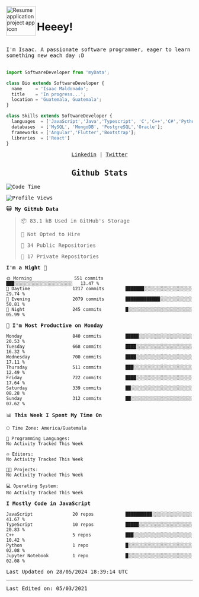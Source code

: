 <img align="left" width="80" height="80" src="https://raw.githubusercontent.com/sidbelbase/sidbelbase/master/wave.gif" alt="Resume application project app icon">

# Heeey!
 
</br>
 
<samp>
I'm Isaac. A passionate software programmer, eager to learn something new each day :D
</samp>
</br></br>



```js
import SoftwareDeveloper from 'myData';

class Bio extends SoftwareDeveloper {
  name     = 'Isaac Maldonado';
  title    = 'In progress...';
  location = 'Guatemala, Guatemala';
}

class Skills extends SoftwareDeveloper {
  languages  = ['JavaScript','Java','Typescript', 'C','C++','C#','Python','Assembly','Dart','Go'];
  databases  = ['MySQL', 'MongoDB', 'PostgreSQL','Oracle'];
  frameworks = ['Angular','Flutter','Bootstrap'];
  libraries  = ['React']
}
```

</p>
<samp>
<p align="center">
<a href="www.linkedin.com/in/isaac-maldonado-4745b2194">Linkedin</a> | <a href="https://twitter.com/Anaklusmos99">Twitter</a>
</p>

<h2 align="center"><samp>Github Stats</samp></h2>

<!--START_SECTION:waka-->
![Code Time](http://img.shields.io/badge/Code%20Time-440%20hrs%2053%20mins-blue)

![Profile Views](http://img.shields.io/badge/Profile%20Views-0-blue)

**🐱 My GitHub Data** 

> 📦 83.1 kB Used in GitHub's Storage 
 > 
> 🚫 Not Opted to Hire
 > 
> 📜 34 Public Repositories 
 > 
> 🔑 17 Private Repositories 
 > 
**I'm a Night 🦉** 

```text
🌞 Morning                551 commits         ███░░░░░░░░░░░░░░░░░░░░░░   13.47 % 
🌆 Daytime                1217 commits        ███████░░░░░░░░░░░░░░░░░░   29.74 % 
🌃 Evening                2079 commits        █████████████░░░░░░░░░░░░   50.81 % 
🌙 Night                  245 commits         █░░░░░░░░░░░░░░░░░░░░░░░░   05.99 % 
```
📅 **I'm Most Productive on Monday** 

```text
Monday                   840 commits         █████░░░░░░░░░░░░░░░░░░░░   20.53 % 
Tuesday                  668 commits         ████░░░░░░░░░░░░░░░░░░░░░   16.32 % 
Wednesday                700 commits         ████░░░░░░░░░░░░░░░░░░░░░   17.11 % 
Thursday                 511 commits         ███░░░░░░░░░░░░░░░░░░░░░░   12.49 % 
Friday                   722 commits         ████░░░░░░░░░░░░░░░░░░░░░   17.64 % 
Saturday                 339 commits         ██░░░░░░░░░░░░░░░░░░░░░░░   08.28 % 
Sunday                   312 commits         ██░░░░░░░░░░░░░░░░░░░░░░░   07.62 % 
```


📊 **This Week I Spent My Time On** 

```text
🕑︎ Time Zone: America/Guatemala

💬 Programming Languages: 
No Activity Tracked This Week

🔥 Editors: 
No Activity Tracked This Week

🐱‍💻 Projects: 
No Activity Tracked This Week

💻 Operating System: 
No Activity Tracked This Week
```

**I Mostly Code in JavaScript** 

```text
JavaScript               20 repos            ██████████░░░░░░░░░░░░░░░   41.67 % 
TypeScript               10 repos            █████░░░░░░░░░░░░░░░░░░░░   20.83 % 
C++                      5 repos             ███░░░░░░░░░░░░░░░░░░░░░░   10.42 % 
Python                   1 repo              █░░░░░░░░░░░░░░░░░░░░░░░░   02.08 % 
Jupyter Notebook         1 repo              █░░░░░░░░░░░░░░░░░░░░░░░░   02.08 % 
```




 Last Updated on 28/05/2024 18:39:14 UTC
<!--END_SECTION:waka-->

------

Last Edited on: 05/03/2021


